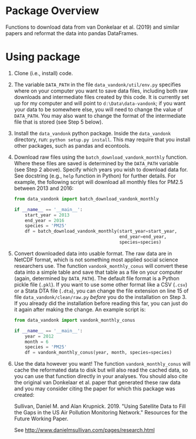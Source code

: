 # Package Overview

Functions to download data from van Donkelaar et al. (2019) and similar papers
and reformat the data into pandas DataFrames.

# Using package

1. Clone (i.e., install) code.
2. The variable `DATA_PATH` in the file `data_vandonk/util/env.py` specifies
   where on your computer you want to save data files, including both raw
   downloads and intermediate files created by this code. It is currently set
   up for my computer and will point to `d:\Data\data-vandonk`; if you want
   your data to be somewhere else, you will need to change the value of
   `DATA_PATH`. You may also want to change the format of the intermediate file
   that is stored (see Step 5 below).
3. Install the `data_vandonk` python package. Inside the `data_vandonk`
   directory, run: `python setup.py install`. This may require that you install
   other packages, such as pandas and econtools.
4. Download raw files using the `batch_download_vandonk_monthly` function.
   Where these files are saved is determined by the `DATA_PATH` variable (see
   Step 2 above). 
   Specify which years you wish to download data for. See docstring (e.g.,
   `help` function in Python) for further details.
   For example, the following script will download all monthly files for PM2.5
   between 2013 and 2016:

   ```python
   from data_vandonk import batch_download_vandonk_monthly

   if __name__ == '__main__':
       start_year = 2013
       end_year = 2016
       species = 'PM25'
       df = batch_download_vandonk_monthly(start_year=start_year,
                                           end_year=end_year,
                                           species=species)
   ```

5. Convert downloaded data into usable format. The raw data are in NetCDF
   format, which is not something most applied social science researchers use.
   The function `vandonk_monthly_conus` will convert these data into a simple
   table and save that table as a file on your computer (again, determined by
   `DATA_PATH`). The default file format is a Python pickle file (`.pkl`). If
   you want to use some other format like a CSV (`.csv`) or a Stata DTA file
   (`.dta`), you can change the file extension on line 15 of file
   `data_vandonk/clean/raw.py` *before* you do the installation on Step 3. If
   you already did the installation before reading this far, you can just do it
   again after making the change. An example script is:

   ```python
   from data_vandonk import vandonk_monthly_conus

   if __name__ == '__main__':
       year = 2012
       month = 6
       species = 'PM25'
       df = vandonk_monthly_conus(year, month, species=species)
   ```


6. Use the data however you want! The function `vandonk_monthly_conus` will
   cache the reformated data to disk but will also read the cached data, so you
   can use that function directly in your analyses. You should also cite the
   original van Donkelaar et al. paper that generated these raw data and you
   may consider citing the paper for which this package was created:

   Sullivan, Daniel M. and Alan Krupnick. 2019. "Using Satellite Data to Fill
   the Gaps in the US Air Pollution Monitoring Network." Resources for the
   Future Working Paper.

   See http://www.danielmsullivan.com/pages/research.html
